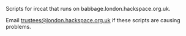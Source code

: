 Scripts for irccat that runs on babbage.london.hackspace.org.uk.

Email trustees@london.hackspace.org.uk if these scripts are causing problems.


